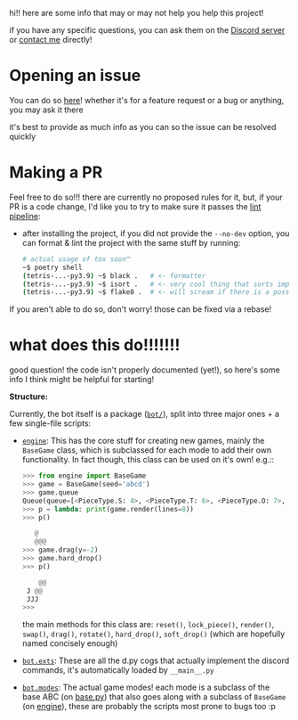 hi!! here are some info that may or may not help you help this project!

if you have any specific questions, you can ask them on the [Discord server](https://discord.gg/ytJj3eQ74B) or [contact me](https://dzshn.xyz) directly!

# Opening an issue

You can do so [here](https://github.com/dzshn/tetris-discord/issues/new/choose)! whether it's for a feature request or a bug or anything, you may ask it there

it's best to provide as much info as you can so the issue can be resolved quickly

# Making a PR

Feel free to do so!!! there are currently no proposed rules for it, but, if your PR is a code change, I'd like you to try to make sure it passes the [lint pipeline](.github/workflows/lint.yml):

-   after installing the project, if you did not provide the `--no-dev` option, you can format & lint the project with the same stuff by running:

    ```sh
    # actual usage of tox soon™
    ~$ poetry shell
    (tetris-...-py3.9) ~$ black .   # <- formatter
    (tetris-...-py3.9) ~$ isort .   # <- very cool thing that sorts imports
    (tetris-...-py3.9) ~$ flake8 .  # <- will scream if there is a possible error
    ```

If you aren't able to do so, don't worry! those can be fixed via a rebase!

# what does this do!!!!!!!

good question! the code isn't properly documented (yet!), so here's some info I think might be helpful for starting!

**Structure:**

Currently, the bot itself is a package ([`bot/`](bot)), split into three major ones + a few single-file scripts:

-   [`engine`](engine/): This has the core stuff for creating new games, mainly the `BaseGame` class, which is subclassed for each mode to add their own functionality. In fact though, this class can be used on it's own! e.g.::

    ```py
    >>> from engine import BaseGame
    >>> game = BaseGame(seed='abcd')
    >>> game.queue
    Queue(queue=[<PieceType.S: 4>, <PieceType.T: 6>, <PieceType.O: 7>, <PieceType.Z: 5>], bag=[<PieceType.I: 1>, <PieceType.L: 2>])
    >>> p = lambda: print(game.render(lines=8))
    >>> p()

       @
       @@@
    >>> game.drag(y=-2)
    >>> game.hard_drop()
    >>> p()

        @@
     J @@
     JJJ
    >>>
    ```

    the main methods for this class are: `reset()`, `lock_piece()`, `render()`, `swap()`, `drag()`, `rotate()`, `hard_drop()`, `soft_drop()` (which are hopefully named concisely enough)

-   [`bot.exts`](bot/exts): These are all the d.py cogs that actually implement the discord commands, it's automatically loaded by `__main__.py`

-   [`bot.modes`](bot/modes): The actual game modes! each mode is a subclass of the base ABC (on [base.py](bot/modes/base.py)) that also goes along with a subclass of `BaseGame` (on [engine](bot/engine/__init__.py)), these are probably the scripts most prone to bugs too :p

